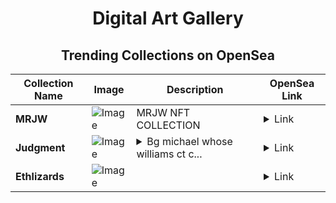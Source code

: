 <div align="center">

# Digital Art Gallery

## Trending Collections on OpenSea

| Collection Name                       | Image                                                                                     | Description                       | OpenSea Link                                                                                          |
|---------------------------------------|-------------------------------------------------------------------------------------------|-----------------------------------|--------------------------------------------------------------------------------------------------------|
| **MRJW** | ![Image](https://i.seadn.io/s/raw/files/207720beb6c02341b92061f9fa96c734.gif?w=500&auto=format?w=200&auto=format) | MRJW NFT COLLECTION | <details><summary>Link</summary>[MRJW](https://opensea.io/collection/mrjw-1)</details> |
| **Judgment** | ![Image](https://i.seadn.io/s/raw/files/465a9b67e17c3834248af8f9b8e9049d.jpg?w=500&auto=format?w=200&auto=format) | <details><summary>Bg michael whose williams ct c...</summary>Bg michael whose williams ct centers</details> | <details><summary>Link</summary>[Judgment](https://opensea.io/collection/judgment-11)</details> |
| **Ethlizards** | ![Image](https://i.seadn.io/s/raw/files/2978fa5631d379739e4bdb58760abeb4.jpg?w=500&auto=format?w=200&auto=format) |  | <details><summary>Link</summary>[Ethlizards](https://opensea.io/collection/ethlizards-123)</details> |

</div>